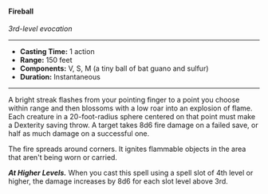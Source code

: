 #### Fireball
*3rd-level evocation*
___
- **Casting Time:** 1 action
- **Range:** 150 feet
- **Components:** V, S, M (a tiny ball of bat guano and sulfur)
- **Duration:** Instantaneous
---
A bright streak flashes from your pointing finger to a point you choose within range and then blossoms with a low roar into an explosion of flame. Each creature in a 20-foot-radius sphere centered on that point must make a Dexterity saving throw. A target takes 8d6 fire damage on a failed save, or half as much damage on a successful one.

The fire spreads around corners. It ignites flammable objects in the area that aren't being worn or carried.

***At Higher Levels.*** When you cast this spell using a spell slot of 4th level or higher, the damage increases by 8d6 for each slot level above 3rd.